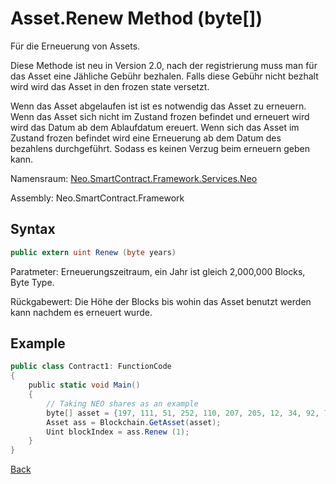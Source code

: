 # Asset.Renew Method (byte[])

Für die Erneuerung von Assets. 

Diese Methode ist neu in Version 2.0, nach der registrierung muss man für das Asset eine Jähliche Gebühr bezhalen. Falls diese Gebühr nicht bezhalt wird wird das Asset in den frozen state versetzt.

Wenn das Asset abgelaufen ist ist es notwendig das Asset zu erneuern. Wenn das Asset sich nicht im Zustand frozen befindet und erneuert wird wird das Datum ab dem Ablaufdatum ereuert. Wenn sich das Asset im Zustand frozen befindet wird eine Erneuerung ab dem Datum des bezahlens durchgeführt. Sodass es keinen Verzug beim erneuern geben kann.

Namensraum: [Neo.SmartContract.Framework.Services.Neo](../../neo.md)

Assembly: Neo.SmartContract.Framework

## Syntax

```c#
public extern uint Renew (byte years)
```

Paratmeter: Erneuerungszeitraum, ein Jahr ist gleich 2,000,000 Blocks, Byte Type.

Rückgabewert: Die Höhe der Blocks bis wohin das Asset benutzt werden kann nachdem es erneuert wurde.

## Example

```c#
public class Contract1: FunctionCode
{
    public static void Main()
    {
        // Taking NEO shares as an example
        byte[] asset = {197, 111, 51, 252, 110, 207, 205, 12, 34, 92, 74, 179, 86, 254, 229, 147, 144, 175, 133, 96, 190, 147, 15, 174, 190, 116, 166, 218, 255, 124, 155};
        Asset ass = Blockchain.GetAsset(asset);
        Uint blockIndex = ass.Renew (1);
    }
}
```



[Back](../Asset.md)
